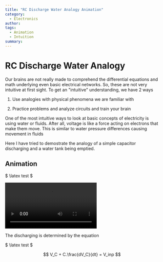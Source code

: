 ```yaml
---
title: "RC Discharge Water Analogy Animation"
category: 
  - Electronics
author: 
tags:
  - Animation
  - Intuition
summary: 
---
```


# RC Discharge Water Analogy

Our brains are not really made to comprehend the differential equations and math underlying even basic electrical networks. So, these are not very intuitive at first sight. To get an "intuitive" understanding, we have 2 ways

1) Use analogies with physical phenomena we are familiar with

2) Practice problems and analyze circuits and train your brain

One of the most intuitive ways to look at basic concepts of electricity is using water or fluids. After all, voltage is like a force acting on electrons that make them move. This is similar to water pressure differences causing movement in fluids

Here I have tried to demostrate the analogy of a simple capacitor discharging and a water tank being emptied.

## Animation

$ \latex test $

<video src="/assets/videos/RC_Discharge_FlipAClip.mp4" controls="controls" style="max-width: 730px;"></video>

The discharging is determined by the equation

$ \latex test $

$$ V_C + C.\frac{dV_C}{dt} = V_inp $$
